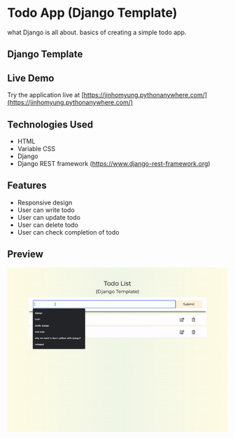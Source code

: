 # Todo App (Django Template)
what Django is all about. basics of creating a simple todo app.


## Django Template

## Live Demo
Try the application live at [https://jinhomyung.pythonanywhere.com/](https://jinhomyung.pythonanywhere.com/)

## Technologies Used
- HTML
- Variable CSS
- Django
- Django REST framework (https://www.django-rest-framework.org)

## Features
  - Responsive design
  - User can write todo
  - User can update todo
  - User can delete todo
  - User can check completion of todo

## Preview
![todo app](./todo.gif)


